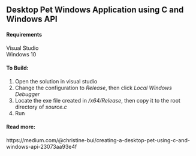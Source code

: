<h2>Desktop Pet Windows Application using C and Windows API</h2>
<h4>Requirements</h4> 
Visual Studio<br> Windows 10

<h4>To Build:</h4>
<ol>
<li>Open the solution in visual studio</li>
<li>Change the configuration to <i>Release</i>, then click <i>Local Windows Debugger</i></li>
<li>Locate the exe file created in <i>/x64/Release</i>, then copy it to the root directory of <i>source.c</i></li>
<li>Run</li>
</ol>

<h4>Read more:</h4>
https://medium.com/@christine-bui/creating-a-desktop-pet-using-c-and-windows-api-23073aa93e4f
